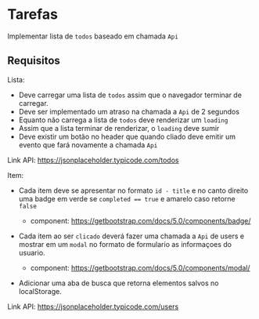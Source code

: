 
# Tarefas

Implementar lista de `todos` baseado em chamada `Api`

## Requisitos

Lista:

- Deve carregar uma lista de `todos` assim que o navegador terminar de carregar.
- Deve ser implementado um atraso na chamada a `Api` de 2 segundos
- Equanto não carrega a lista de `todos` deve renderizar um `loading`
- Assim que a lista terminar de renderizar, o `loading` deve sumir
- Deve existir um botão no header que quando cliado deve emitir um evento que fará novamente a chamada `Api`

Link API: https://jsonplaceholder.typicode.com/todos

Item:

- Cada item deve se apresentar no formato `id - title` e no canto direito uma badge em verde se `completed == true` e amarelo caso retorne `false`
    - component: https://getbootstrap.com/docs/5.0/components/badge/

- Cada item ao ser `clicado` deverá fazer uma chamada a `Api` de users e mostrar em um `modal` no formato de formulario as informaçoes do usuario.
     - component: https://getbootstrap.com/docs/5.0/components/modal/

- Adicionar uma aba de busca que retorna elementos salvos no localStorage.

Link API: https://jsonplaceholder.typicode.com/users
